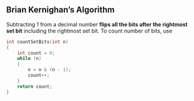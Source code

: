 Brian Kernighan’s Algorithm
---------------------------

Subtracting 1 from a decimal number **flips all the bits after the rightmost set bit** including the rightmost set bit. To count number of bits, use

```c++
int countSetBits(int n)
{
    int count = 0;
    while (n)
    {
        n = n & (n - 1);
        count++;
    }
    return count;
}
```